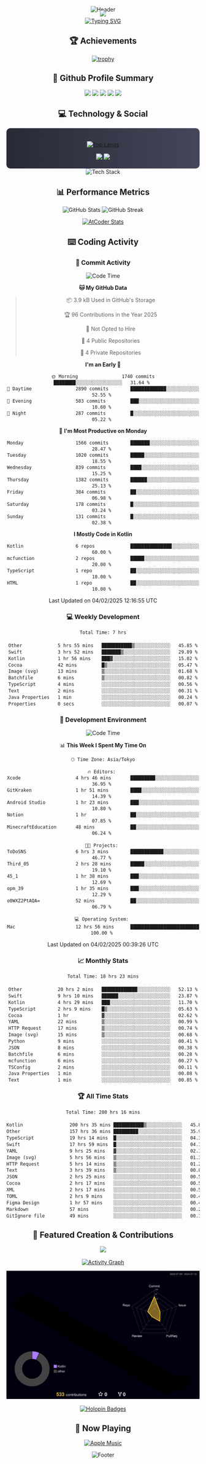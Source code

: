 <div align="center">
  
![Header](https://capsule-render.vercel.app/api?type=waving&color=gradient&customColorList=12&height=300&section=header&text=Welcome%20to%20Batapii's%20Universe&fontSize=50&animation=fadeIn&fontAlignY=40&desc=Android%20Developer%20|%20Kotlin%20LOVE%20)

<div style="margin-top: -20px;">
  <img src="https://readme-typing-svg.herokuapp.com/?lines=Crafting+Android+Experiences;Building+Tomorrow's+Apps+Today;Always+Learning,+Always+Growing&font=Fira%20Code&center=true&width=440&height=45&color=f75c7e&vCenter=true&size=22&pause=1000">
</div>

<a href="https://git.io/typing-svg">
  <img src="https://readme-typing-svg.demolab.com?font=Fira+Code&weight=600&size=28&duration=4000&pause=1000&center=true&vCenter=true&width=800&lines=Hey+there!+I'm+Batapii+%F0%9F%91%8B;Android+Developer+from+Japan+%F0%9F%87%AF%F0%9F%87%B5" alt="Typing SVG" />
</a>

## 🏆 Achievements

[![trophy](https://github-profile-trophy.vercel.app/?username=batapii&theme=onestar&no-frame=true&no-bg=true&column=8&rank=SECRET,SSS,SS,S,AAA,AA,A,B,C,?&margin-w=10&margin-h=10)](https://github.com/ryo-ma/github-profile-trophy)

## 🎯 Github Profile Summary

<div align="center">
  <img src="http://github-profile-summary-cards.vercel.app/api/cards/profile-details?username=batapii&theme=radical" />
  <img src="http://github-profile-summary-cards.vercel.app/api/cards/repos-per-language?username=batapii&theme=radical" />
  <img src="http://github-profile-summary-cards.vercel.app/api/cards/most-commit-language?username=batapii&theme=radical" />
  <img src="http://github-profile-summary-cards.vercel.app/api/cards/stats?username=batapii&theme=radical" />
  <img src="http://github-profile-summary-cards.vercel.app/api/cards/productive-time?username=batapii&theme=radical" />
</div>

## 💻 Technology & Social

<div align="center" style="background: linear-gradient(to right, #282A36, #44475A); padding: 20px; border-radius: 10px;">

[![Top Langs](https://github-readme-stats.vercel.app/api/top-langs/?username=batapii
)](https://github.com/anuraghazra/github-readme-stats)

<div style="margin-top: 15px">
<a href="https://github.com/batapii"><img src="https://img.shields.io/github/followers/batapii?style=for-the-badge&logo=github&label=Follow&color=ff6e96&labelColor=282A36"/></a>
<a href="https://twitter.com/batapii3939"><img src="https://img.shields.io/twitter/follow/batapii?style=for-the-badge&logo=twitter&color=1DA1F2&labelColor=282A36&label= Twitter"/></a>
</div>

</div>

<div align="center">
<img src="https://github-readme-tech-stack.vercel.app/api/cards?title=Tech+Stack&align=center&titleAlign=center&fontSize=20&lineHeight=10&lineCount=4&theme=github_dark&width=800&bg=%230D1117&badge=%23161B22&border=%2321262D&titleColor=%2358A6FF&line1=kotlin%2Ckotlin%2C0095D5%3Bandroid%2Candroid%2C00ff00%3Bjetpackcompose%2Cjetpack%2C4285F4%3B&line2=swift%2Cswift%2CFA7343%3Bfirebase%2Cfirebase%2CFFCA28%3Bgithub%2Cgithub%2C181717%3B&line3=typescript%2Ctypescript%2C3178C6%3Bgraphql%2Cgraphql%2CE10098%3Bsupabase%2Csupabase%2C3FCF8E%3B&line4=gradle%2Cgradle%2C02303A%3Bgitkraken%2Cgitkraken%2C179287%3Bpostman%2Cpostman%2CFF6C37%3B" alt="Tech Stack" />
</div>



## 📊 Performance Metrics

<div align="center">

![GitHub Stats](https://github-readme-stats.vercel.app/api?username=batapii&show_icons=true&theme=radical&hide_border=true&bg_color=0D1117)
![GitHub Streak](https://github-readme-streak-stats.herokuapp.com/?user=batapii&theme=radical&hide_border=true&background=0D1117)

[![AtCoder Stats](https://atcoder-readme-stats.vercel.app/stats/batapii3939?theme=dark&show_history=5&width=495)](https://github.com/iwbc-mzk/atcoder-readme-stats)

</div>

## ⌨️ Coding Activity

### 🌟 Commit Activity
<!--START_SECTION:commit-stats-->
![Code Time](http://img.shields.io/badge/Code%20Time-437%20hrs%2053%20mins-blue)

**🐱 My GitHub Data** 

> 📦 3.9 kB Used in GitHub's Storage 
 > 
> 🏆 96 Contributions in the Year 2025
 > 
> 🚫 Not Opted to Hire
 > 
> 📜 4 Public Repositories 
 > 
> 🔑 4 Private Repositories 
 > 
**I'm an Early 🐤** 

```text
🌞 Morning                1740 commits        ████████░░░░░░░░░░░░░░░░░   31.64 % 
🌆 Daytime                2890 commits        █████████████░░░░░░░░░░░░   52.55 % 
🌃 Evening                583 commits         ███░░░░░░░░░░░░░░░░░░░░░░   10.60 % 
🌙 Night                  287 commits         █░░░░░░░░░░░░░░░░░░░░░░░░   05.22 % 
```
📅 **I'm Most Productive on Monday** 

```text
Monday                   1566 commits        ███████░░░░░░░░░░░░░░░░░░   28.47 % 
Tuesday                  1020 commits        █████░░░░░░░░░░░░░░░░░░░░   18.55 % 
Wednesday                839 commits         ████░░░░░░░░░░░░░░░░░░░░░   15.25 % 
Thursday                 1382 commits        ██████░░░░░░░░░░░░░░░░░░░   25.13 % 
Friday                   384 commits         ██░░░░░░░░░░░░░░░░░░░░░░░   06.98 % 
Saturday                 178 commits         █░░░░░░░░░░░░░░░░░░░░░░░░   03.24 % 
Sunday                   131 commits         █░░░░░░░░░░░░░░░░░░░░░░░░   02.38 % 
```


**I Mostly Code in Kotlin** 

```text
Kotlin                   6 repos             ███████████████░░░░░░░░░░   60.00 % 
mcfunction               2 repos             █████░░░░░░░░░░░░░░░░░░░░   20.00 % 
TypeScript               1 repo              ██░░░░░░░░░░░░░░░░░░░░░░░   10.00 % 
HTML                     1 repo              ██░░░░░░░░░░░░░░░░░░░░░░░   10.00 % 
```




 Last Updated on 04/02/2025 12:16:55 UTC
<!--END_SECTION:commit-stats-->

### 💻 Weekly Development
<!--START_SECTION:wakatime-->

```txt
Total Time: 7 hrs

Other             5 hrs 55 mins   ███████████▒░░░░░░░░░░░░░   45.85 %
Swift             3 hrs 52 mins   ███████▒░░░░░░░░░░░░░░░░░   29.89 %
Kotlin            1 hr 56 mins    ███▓░░░░░░░░░░░░░░░░░░░░░   15.02 %
Cocoa             42 mins         █▒░░░░░░░░░░░░░░░░░░░░░░░   05.47 %
Image (svg)       13 mins         ▒░░░░░░░░░░░░░░░░░░░░░░░░   01.68 %
Batchfile         6 mins          ▒░░░░░░░░░░░░░░░░░░░░░░░░   00.82 %
TypeScript        4 mins          ░░░░░░░░░░░░░░░░░░░░░░░░░   00.56 %
Text              2 mins          ░░░░░░░░░░░░░░░░░░░░░░░░░   00.31 %
Java Properties   1 min           ░░░░░░░░░░░░░░░░░░░░░░░░░   00.24 %
Properties        0 secs          ░░░░░░░░░░░░░░░░░░░░░░░░░   00.07 %
```

<!--END_SECTION:wakatime-->

### 🔨 Development Environment
<!--START_SECTION:dev-stats-->
![Code Time](http://img.shields.io/badge/Code%20Time-437%20hrs%2053%20mins-blue)

📊 **This Week I Spent My Time On** 

```text
🕑︎ Time Zone: Asia/Tokyo

🔥 Editors: 
Xcode                    4 hrs 46 mins       █████████░░░░░░░░░░░░░░░░   36.95 % 
GitKraken                1 hr 51 mins        ████░░░░░░░░░░░░░░░░░░░░░   14.39 % 
Android Studio           1 hr 23 mins        ███░░░░░░░░░░░░░░░░░░░░░░   10.80 % 
Notion                   1 hr                ██░░░░░░░░░░░░░░░░░░░░░░░   07.85 % 
MinecraftEducation       48 mins             ██░░░░░░░░░░░░░░░░░░░░░░░   06.24 % 

🐱‍💻 Projects: 
ToDoSNS                  6 hrs 3 mins        ████████████░░░░░░░░░░░░░   46.77 % 
Third_05                 2 hrs 28 mins       █████░░░░░░░░░░░░░░░░░░░░   19.10 % 
45_1                     1 hr 38 mins        ███░░░░░░░░░░░░░░░░░░░░░░   12.69 % 
opm_39                   1 hr 35 mins        ███░░░░░░░░░░░░░░░░░░░░░░   12.29 % 
o0WXZ2PtAQA=             52 mins             ██░░░░░░░░░░░░░░░░░░░░░░░   06.79 % 

💻 Operating System: 
Mac                      12 hrs 56 mins      █████████████████████████   100.00 % 
```


 Last Updated on 04/02/2025 00:39:26 UTC
<!--END_SECTION:dev-stats-->

### 📈 Monthly Stats
<!--START_SECTION:wakamonth-->

```txt
Total Time: 18 hrs 23 mins

Other             20 hrs 2 mins   █████████████░░░░░░░░░░░░   52.13 %
Swift             9 hrs 10 mins   ██████░░░░░░░░░░░░░░░░░░░   23.87 %
Kotlin            4 hrs 29 mins   ███░░░░░░░░░░░░░░░░░░░░░░   11.70 %
TypeScript        2 hrs 9 mins    █▒░░░░░░░░░░░░░░░░░░░░░░░   05.63 %
Cocoa             1 hr            ▓░░░░░░░░░░░░░░░░░░░░░░░░   02.62 %
YAML              22 mins         ▒░░░░░░░░░░░░░░░░░░░░░░░░   00.99 %
HTTP Request      17 mins         ▒░░░░░░░░░░░░░░░░░░░░░░░░   00.74 %
Image (svg)       15 mins         ▒░░░░░░░░░░░░░░░░░░░░░░░░   00.68 %
Python            9 mins          ░░░░░░░░░░░░░░░░░░░░░░░░░   00.41 %
JSON              8 mins          ░░░░░░░░░░░░░░░░░░░░░░░░░   00.38 %
Batchfile         6 mins          ░░░░░░░░░░░░░░░░░░░░░░░░░   00.28 %
mcfunction        6 mins          ░░░░░░░░░░░░░░░░░░░░░░░░░   00.27 %
TSConfig          2 mins          ░░░░░░░░░░░░░░░░░░░░░░░░░   00.11 %
Java Properties   1 min           ░░░░░░░░░░░░░░░░░░░░░░░░░   00.08 %
Text              1 min           ░░░░░░░░░░░░░░░░░░░░░░░░░   00.05 %
```

<!--END_SECTION:wakamonth-->

### 🏆 All Time Stats
<!--START_SECTION:wakaalltime-->

```txt
Total Time: 280 hrs 16 mins

Kotlin                 200 hrs 35 mins ███████████▒░░░░░░░░░░░░░   45.81 %
Other                  157 hrs 36 mins █████████░░░░░░░░░░░░░░░░   35.99 %
TypeScript             19 hrs 14 mins  █░░░░░░░░░░░░░░░░░░░░░░░░   04.39 %
Swift                  17 hrs 59 mins  █░░░░░░░░░░░░░░░░░░░░░░░░   04.11 %
YAML                   9 hrs 25 mins   ▓░░░░░░░░░░░░░░░░░░░░░░░░   02.15 %
Image (svg)            5 hrs 56 mins   ▒░░░░░░░░░░░░░░░░░░░░░░░░   01.36 %
HTTP Request           5 hrs 14 mins   ▒░░░░░░░░░░░░░░░░░░░░░░░░   01.20 %
Text                   3 hrs 39 mins   ▒░░░░░░░░░░░░░░░░░░░░░░░░   00.83 %
JSON                   2 hrs 25 mins   ░░░░░░░░░░░░░░░░░░░░░░░░░   00.55 %
Cocoa                  2 hrs 17 mins   ░░░░░░░░░░░░░░░░░░░░░░░░░   00.52 %
XML                    2 hrs 17 mins   ░░░░░░░░░░░░░░░░░░░░░░░░░   00.52 %
TOML                   2 hrs 9 mins    ░░░░░░░░░░░░░░░░░░░░░░░░░   00.49 %
Figma Design           1 hr 57 mins    ░░░░░░░░░░░░░░░░░░░░░░░░░   00.45 %
Markdown               57 mins         ░░░░░░░░░░░░░░░░░░░░░░░░░   00.22 %
GitIgnore file         49 mins         ░░░░░░░░░░░░░░░░░░░░░░░░░   00.19 %
```

<!--END_SECTION:wakaalltime-->


## 🌟 Featured Creation & Contributions

<div align="center">
  <a href="https://github.com/batapii/ToDoSNS">
    <img src="https://github-readme-stats.vercel.app/api/pin/?username=batapii&repo=ToDoSNS&theme=radical&hide_border=true&bg_color=0D1117" />
  </a>

[![Activity Graph](https://github-readme-activity-graph.vercel.app/graph?username=batapii&custom_title=Contribution%20Graph&hide_border=true&theme=radical&bg_color=0D1117)](https://github.com/ashutosh00710/github-readme-activity-graph)

![3D Contrib](./profile-3d-contrib/profile-night-rainbow.svg)

[![Holopin Badges](https://holopin.me/batapii)](https://holopin.io/@batapii)

</div>

## 🎵 Now Playing

<div align="center">
  
[![Apple Music](https://music-profile.rayriffy.com/theme/dark.svg?uid=001005.6598667d2ffd4a10a4f429edd0ba24c4.1156)](https://github.com/rayriffy/apple-music-github-profile)

</div>

![Footer](https://capsule-render.vercel.app/api?type=waving&color=gradient&customColorList=12&height=100&section=footer)

</div>
